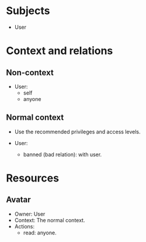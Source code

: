 # Subjects

-   User

# Context and relations

## Non-context

-   User:
    -   self
    -   anyone

## Normal context

-   Use the recommended privileges and access levels.

-   User:
    -   banned (bad relation): with user.

# Resources

## Avatar

-   Owner: User
-   Context: The normal context.
-   Actions:
    -   read: anyone.
